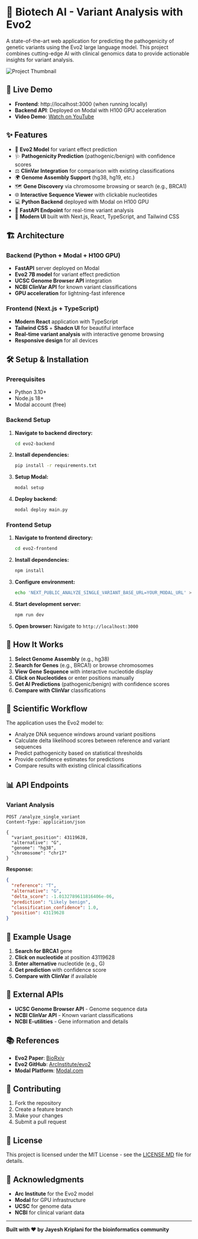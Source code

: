 # 🧬 Biotech AI - Variant Analysis with Evo2

A state-of-the-art web application for predicting the pathogenicity of genetic variants using the Evo2 large language model. This project combines cutting-edge AI with clinical genomics data to provide actionable insights for variant analysis.

![Project Thumbnail](thumbnail.png)

## 🚀 Live Demo

- **Frontend**: http://localhost:3000 (when running locally)
- **Backend API**: Deployed on Modal with H100 GPU acceleration
- **Video Demo**: [Watch on YouTube](https://youtu.be/3dCZxmd5bvs)

## ✨ Features

- 🧬 **Evo2 Model** for variant effect prediction
- 🩺 **Pathogenicity Prediction** (pathogenic/benign) with confidence scores
- ⚖️ **ClinVar Integration** for comparison with existing classifications
- 🌍 **Genome Assembly Support** (hg38, hg19, etc.)
- 🗺️ **Gene Discovery** via chromosome browsing or search (e.g., BRCA1)
- 🌐 **Interactive Sequence Viewer** with clickable nucleotides
- 💻 **Python Backend** deployed with Modal on H100 GPU
- 🚀 **FastAPI Endpoint** for real-time variant analysis
- 📱 **Modern UI** built with Next.js, React, TypeScript, and Tailwind CSS

## 🏗️ Architecture

### Backend (Python + Modal + H100 GPU)
- **FastAPI** server deployed on Modal
- **Evo2 7B model** for variant effect prediction
- **UCSC Genome Browser API** integration
- **NCBI ClinVar API** for known variant classifications
- **GPU acceleration** for lightning-fast inference

### Frontend (Next.js + TypeScript)
- **Modern React** application with TypeScript
- **Tailwind CSS** + **Shadcn UI** for beautiful interface
- **Real-time variant analysis** with interactive genome browsing
- **Responsive design** for all devices

## 🛠️ Setup & Installation

### Prerequisites
- Python 3.10+
- Node.js 18+
- Modal account (free)

### Backend Setup

1. **Navigate to backend directory:**
   ```bash
   cd evo2-backend
   ```

2. **Install dependencies:**
   ```bash
   pip install -r requirements.txt
   ```

3. **Setup Modal:**
   ```bash
   modal setup
   ```

4. **Deploy backend:**
   ```bash
   modal deploy main.py
   ```

### Frontend Setup

1. **Navigate to frontend directory:**
   ```bash
   cd evo2-frontend
   ```

2. **Install dependencies:**
   ```bash
   npm install
   ```

3. **Configure environment:**
   ```bash
   echo 'NEXT_PUBLIC_ANALYZE_SINGLE_VARIANT_BASE_URL=YOUR_MODAL_URL' > .env
   ```

4. **Start development server:**
   ```bash
   npm run dev
   ```

5. **Open browser:**
   Navigate to `http://localhost:3000`

## 🧬 How It Works

1. **Select Genome Assembly** (e.g., hg38)
2. **Search for Genes** (e.g., BRCA1) or browse chromosomes
3. **View Gene Sequence** with interactive nucleotide display
4. **Click on Nucleotides** or enter positions manually
5. **Get AI Predictions** (pathogenic/benign) with confidence scores
6. **Compare with ClinVar** classifications

## 🔬 Scientific Workflow

The application uses the Evo2 model to:
- Analyze DNA sequence windows around variant positions
- Calculate delta likelihood scores between reference and variant sequences
- Predict pathogenicity based on statistical thresholds
- Provide confidence estimates for predictions
- Compare results with existing clinical classifications

## 📊 API Endpoints

### Variant Analysis
```http
POST /analyze_single_variant
Content-Type: application/json

{
  "variant_position": 43119628,
  "alternative": "G",
  "genome": "hg38",
  "chromosome": "chr17"
}
```

**Response:**
```json
{
  "reference": "T",
  "alternative": "G",
  "delta_score": -1.0132789611816406e-06,
  "prediction": "Likely benign",
  "classification_confidence": 1.0,
  "position": 43119628
}
```

## 🧪 Example Usage

1. **Search for BRCA1** gene
2. **Click on nucleotide** at position 43119628
3. **Enter alternative** nucleotide (e.g., G)
4. **Get prediction** with confidence score
5. **Compare with ClinVar** if available

## 🔗 External APIs

- **UCSC Genome Browser API** - Genome sequence data
- **NCBI ClinVar API** - Known variant classifications
- **NCBI E-utilities** - Gene information and details

## 📚 References

- **Evo2 Paper**: [BioRxiv](https://www.biorxiv.org/content/10.1101/2025.02.18.638918v1)
- **Evo2 GitHub**: [ArcInstitute/evo2](https://github.com/ArcInstitute/evo2)
- **Modal Platform**: [Modal.com](https://modal.com)

## 🤝 Contributing

1. Fork the repository
2. Create a feature branch
3. Make your changes
4. Submit a pull request

## 📄 License

This project is licensed under the MIT License - see the [LICENSE.MD](LICENSE.MD) file for details.

## 🙏 Acknowledgments

- **Arc Institute** for the Evo2 model
- **Modal** for GPU infrastructure
- **UCSC** for genome data
- **NCBI** for clinical variant data

---

**Built with ❤️ by Jayesh Kriplani for the bioinformatics community**
